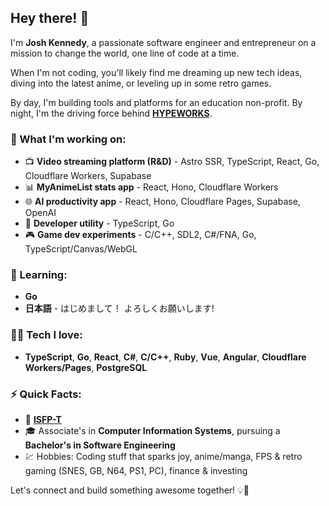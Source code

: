 ## Hey there! 👋

I'm **Josh Kennedy**, a passionate software engineer and entrepreneur on a mission to change the world, one line of code at a time.

When I'm not coding, you'll likely find me dreaming up new tech ideas, diving into the latest anime, or leveling up in some retro games.

By day, I'm building tools and platforms for an education non-profit. By night, I'm the driving force behind [**HYPEWORKS**](https://github.com/HYPEWORKS).

### 💼 What I'm working on:
- 📺 **Video streaming platform (R&D)** - Astro SSR, TypeScript, React, Go, Cloudflare Workers, Supabase
- 📊 **MyAnimeList stats app** - React, Hono, Cloudflare Workers
- 🌐 **AI productivity app** - React, Hono, Cloudflare Pages, Supabase, OpenAI
- 🧰 **Developer utility** - TypeScript, Go
- 🎮 **Game dev experiments** - C/C++, SDL2, C#/FNA, Go, TypeScript/Canvas/WebGL

### 🚀 Learning:
- **Go**
- **日本語** - はじめまして！ よろしくお願いします!

### 🧑‍💻 Tech I love:
- **TypeScript**, **Go**, **React**, **C#**, **C/C++**, **Ruby**, **Vue**, **Angular**, **Cloudflare Workers/Pages**, **PostgreSQL**

### ⚡ Quick Facts:
- 🎯 **[ISFP-T](https://www.16personalities.com/isfp-personality)** 
- 🎓 Associate's in **Computer Information Systems**, pursuing a **Bachelor's in Software Engineering**
- 💹 Hobbies: Coding stuff that sparks joy, anime/manga, FPS & retro gaming (SNES, GB, N64, PS1, PC), finance & investing

Let's connect and build something awesome together! 💡💪
